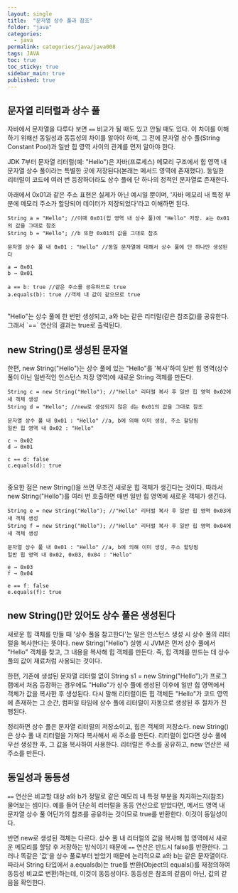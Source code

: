 ```yaml
---
layout: single
title:  "문자열 상수 풀과 참조"
folder: "java"
categories:
  - java
permalink: categories/java/java008
tags: JAVA
toc: true
toc_sticky: true
sidebar_main: true
published: true
---
```


## 문자열 리터럴과 상수 풀
자바에서 문자열을 다루다 보면 `==` 비교가 될 때도 있고 안될 때도 있다. 이 차이를 이해하기 위해선 동일성과 동등성의 차이를 알아야 하며, 그 전에 문자열 상수 풀(String Constant Pool)과 일반 힙 영역 사이의 관계를 먼저 알아야 한다.

JDK 7부터 문자열 리터럴(예: "Hello")은 자바(프로세스) 메모리 구조에서 힙 영역 내 문자열 상수 풀이라는 특별한 곳에 저장된다(본래는 메서드 영역에 존재했다). 동일한 리터럴이 코드에 여러 번 등장하더라도 상수 풀에 단 하나의 정적인 문자열로 존재한다.

아래에서 0x01과 같은 주소 표현은 실제가 아닌 예시일 뿐이며, \'자바 메모리 내 특정 부분에 메모리 주소가 할당되어 데이터가 저장되었다\'라고 이해하면 된다.

```
String a = "Hello"; //이때 0x01(힙 영역 내 상수 풀)에 "Hello" 저장. a는 0x01의 값을 그대로 참조
String b = "Hello"; //b 또한 0x01의 값을 그대로 참조

문자열 상수 풀 내 0x01 : "Hello" //동일 문자열에 대해서 상수 풀에 단 하나만 생성된다

a → 0x01
b → 0x01

a == b: true //같은 주소를 공유하므로 true
a.equals(b): true //객체 내 값이 같으므로 true
```

<br>
"Hello"는 상수 풀에 한 번만 생성되고, a와 b는 같은 리터럴(같은 참조값)를 공유한다. 그래서 `==` 연산의 결과는 true로 출력된다.

## new String()로 생성된 문자열
한편, new String("Hello")는 상수 풀에 있는 "Hello"를 \'복사\'하여 일반 힙 영역(상수 풀이 아닌 일반적인 인스턴스 저장 영역)에 새로운 String 객체를 만든다.

```
String c = new String("Hello"); //"Hello" 리터럴 복사 후 일반 힙 영역 0x02에 새 객체 생성
String d = "Hello"; //new로 생성되지 않은 d는 0x01의 값을 그대로 참조

문자열 상수 풀 내 0x01 : "Hello" //a, b에 의해 이미 생성, 주소 할당됨
일반 힙 영역 내 0x02 : "Hello"

c → 0x02
d → 0x01

c == d: false
c.equals(d): true
```

<br>
중요한 점은 new String()을 쓰면 무조건 새로운 힙 객체가 생긴다는 것이다. 따라서 new String("Hello")를 여러 번 호출하면 매번 일반 힙 영역에 새로운 객체가 생긴다.

```
String e = new String("Hello"); //"Hello" 리터럴 복사 후 일반 힙 영역 0x03에 새 객체 생성
String f = new String("Hello"); //"Hello" 리터럴 복사 후 일반 힙 영역 0x04에 새 객체 생성

문자열 상수 풀 내 0x01 : "Hello" //a, b에 의해 이미 생성, 주소 할당됨
일반 힙 영역 내 0x02, 0x03, 0x04 : "Hello"

e → 0x03
f → 0x04

e == f: false
e.equals(f): true
```

## new String()만 있어도 상수 풀은 생성된다
새로운 힙 객체를 만들 때 \'상수 풀을 참고한다\'는 말은 인스턴스 생성 시 상수 풀의 리터럴을 복사한다는 뜻이다. new String("Hello") 실행 시 JVM은 먼저 상수 풀에서 "Hello" 객체를 찾고, 그 내용을 복사해 힙 객체를 만든다. 즉, 힙 객체를 만드는 데 상수 풀의 값이 재료처럼 사용되는 것이다.

한편, 기존에 생성된 문자열 리터럴 없이 String s1 = new String("Hello");가 프로그램에서 처음 등장하는 경우에도 "Hello"가 상수 풀에 생성된 이후에 일반 힙 영역에서 객체가 값을 복사한 후 생성된다. 다시 말해 리터럴이든 힙 객체든 "Hello"가 코드 영역에 존재하는 그 순간, 컴파일 타임에 상수 풀에 리터럴이 자동으로 생성된 후 절차가 진행된다.

정리하면 상수 풀은 문자열 리터럴의 저장소이고, 힙은 객체의 저장소다. new String()은 상수 풀 내 리터럴을 가져다 복사해서 새 주소를 만든다. 리터럴이 없다면 상수 풀에 우선 생성한 후, 그 값을 복사하여 사용한다. 리터럴은 주소를 공유하고, new 연산은 새 주소를 만든다.

## 동일성과 동등성
`==` 연산은 비교할 대상 a와 b가 정말로 같은 메모리 내 특정 부분을 차지하는지(참조) 물어보는 셈이다. 예를 들어 단순히 리터럴을 동등 연산으로 받았다면, 메서드 영역 내 문자열 상수 풀 어딘가의 참조를 공유하는 것이므로 true를 반환한다. 이것이 동일성이다.

반면 new로 생성된 객체는 다르다. 상수 풀 내 리터럴의 값을 복사해 힙 영역에서 새로운 메모리를 할당 후 저장하는 방식이기 때문에 `==` 연산은 반드시 false를 반환한다. 그러나 똑같은 \'값\'을 상수 풀로부터 받았기 때문에 논리적으로 a와 b는 같은 문자열이다. 따라서 String 타입에서 a.equals(b)는 true를 반환(Object의 equals()를 재정의하여 동등성 비교로 변환)하는데, 이것이 동등성이다. 동등성은 참조의 같음이 아닌, 값의 같음을 확인한다.